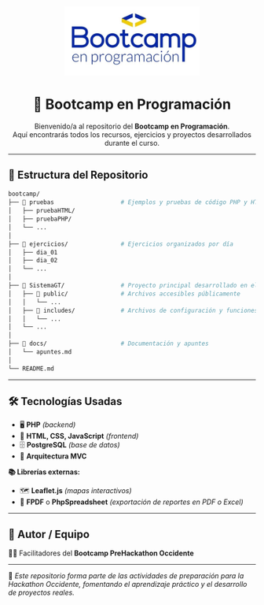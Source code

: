 <!-- Banner -->
<p align="center">
  <img src="assets/bootcamp.jpg" alt="Bootcamp en programación" width="275"/>
</p>

<h1 align="center">🚀 Bootcamp en Programación</h1>

<p align="center">
  Bienvenido/a al repositorio del <strong>Bootcamp en Programación</strong>.<br>
  Aquí encontrarás todos los recursos, ejercicios y proyectos desarrollados durante el curso.
</p>

---

## 📂 Estructura del Repositorio

```bash
bootcamp/
├── 📁 pruebas                   # Ejemplos y pruebas de código PHP y HTML
│   ├── pruebaHTML/
│   ├── pruebaPHP/
│   └── ...
│
├── 📁 ejercicios/               # Ejercicios organizados por día
│   ├── dia_01
│   ├── dia_02
│   └── ...
│
├── 📁 SistemaGT/                # Proyecto principal desarrollado en el bootcamp
│   ├── 📁 public/               # Archivos accesibles públicamente
│   │   └── ...
│   ├── 📁 includes/             # Archivos de configuración y funciones
│   │   └── ...
│   └── ...
│
├── 📁 docs/                     # Documentación y apuntes
│   └── apuntes.md
│
└── README.md
```

---

## 🛠️ Tecnologías Usadas

- 🖥️ **PHP** *(backend)*  
- 🎨 **HTML, CSS, JavaScript** *(frontend)*  
- 🗄️ **PostgreSQL** *(base de datos)*  
- 🧩 **Arquitectura MVC**

**📚 Librerías externas:**  
- 🗺️ **Leaflet.js** *(mapas interactivos)*  
- 📄 **FPDF** o **PhpSpreadsheet** *(exportación de reportes en PDF o Excel)*  

---

## 👥 Autor / Equipo

👨‍🏫 Facilitadores del **Bootcamp PreHackathon Occidente**

---

📌 *Este repositorio forma parte de las actividades de preparación para la Hackathon Occidente, fomentando el aprendizaje práctico y el desarrollo de proyectos reales.*
